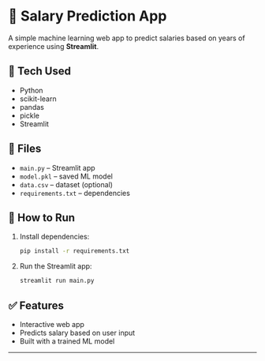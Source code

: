 # 💼 Salary Prediction App

A simple machine learning web app to predict salaries based on years of experience using **Streamlit**.

## 🔧 Tech Used
- Python
- scikit-learn
- pandas
- pickle
- Streamlit

## 📁 Files
- `main.py` – Streamlit app
- `model.pkl` – saved ML model
- `data.csv` – dataset (optional)
- `requirements.txt` – dependencies

## 🚀 How to Run

1. Install dependencies:
   ```bash
   pip install -r requirements.txt
   ```
2. Run the Streamlit app:
   ```bash
   streamlit run main.py
   ```

## ✅ Features
- Interactive web app
- Predicts salary based on user input
- Built with a trained ML model

---
